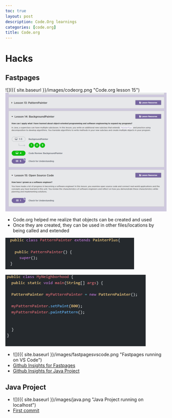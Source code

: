```yaml
---
toc: true
layout: post
description: Code.Org learnings
categories: [code.org]
title: Code.org
---
```

# Hacks

## Fastpages
![]({{ site.baseurl }}/images/codeorg.png "Code.org lesson 15")
![Code.org](/images/codeorg.PNG "Code.org lesson 15")

- Code.org helped me realize that objects can be created and used
- Once they are created, they can be used in other files/locations by being called and extended

![Code.org](/images/lf.PNG "Code.org PatternPainter")

![Code.org](/images/neighborhood.PNG "Code.org Neighborhood")


- ![]({{ site.baseurl }}/images/fastpagesvscode.png "Fastpages running on VS Code")
- [Github Insights for Fastpages](https://github.com/peacekeeper6/fastpages/graphs/commit-activity)
- [Github Insights for Java Project](https://github.com/peacekeeper6/spring-portfolio/graphs/commit-activity)

## Java Project
- ![]({{ site.baseurl }}/images/java.png "Java Project running on localhost")
- [First commit](https://github.com/peacekeeper6/spring-portfolio/commit/84f048ead4d50ae1937714d577f81196e76efa6f)
